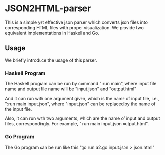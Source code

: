 # JSON2HTML-parser

This is a simple yet effective json parser which converts json files into corresponding HTML files with proper visualization. We provide two equivalent implementations in Haskell and Go.

## Usage

We briefly introduce the usage of this parser.

### Haskell Program

The Haskell program can be run by command ":run main", where input file name and output file name will be "input.json" and "output.html"

And it can run with one argument given, which is the name of input file, i.e., ":run main input.json", where "input.json" can be replaced by the name of the input file.

Also, it can run with two arguments, which are the name of input and output files, correspondingly. For example, ":run main input.json output.html".

### Go Program

The Go program can be run like this "go run a2.go input.json > json.html"
